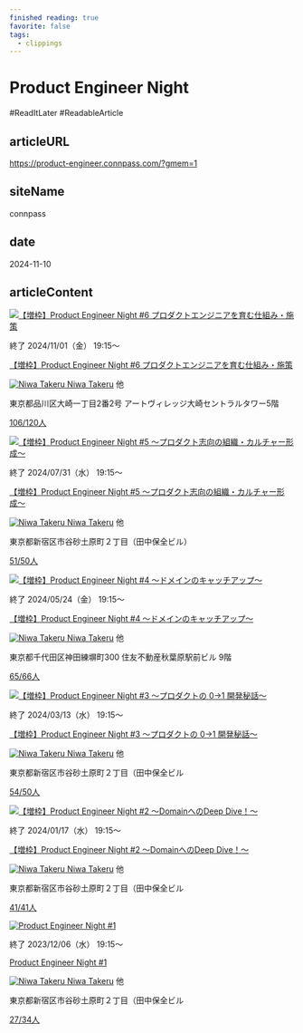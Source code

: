 ```yaml
---
finished reading: true
favorite: false
tags:
  - clippings
---
```

# Product Engineer Night
  #ReadItLater 
 #ReadableArticle

## articleURL
https://product-engineer.connpass.com/?gmem=1

## siteName
connpass

## date
2024-11-10

## articleContent
[![【増枠】Product Engineer Night #6 プロダクトエンジニアを育む仕組み・施策](https://media.connpass.com/thumbs/0c/27/0c277f192a2c6bd13920ecbdf0a2e133.png)](https://product-engineer.connpass.com/event/333899/)

終了 2024/11/01（金） 19:15〜

[【増枠】Product Engineer Night #6 プロダクトエンジニアを育む仕組み・施策](https://product-engineer.connpass.com/event/333899/)

 [![Niwa Takeru](https://media.connpass.com/thumbs/b2/2b/b22b54442966bdeb6c770a63e9be7e88.png) Niwa Takeru](https://connpass.com/user/niwa-takeru/) 他

東京都品川区大崎一丁目2番2号 アートヴィレッジ大崎セントラルタワー5階

[106/120人](https://product-engineer.connpass.com/event/333899/participation/)

[![【増枠】Product Engineer Night #5 〜プロダクト志向の組織・カルチャー形成〜](https://media.connpass.com/thumbs/7c/5a/7c5a70ba44852152172e63a4363877ea.png)](https://product-engineer.connpass.com/event/323498/)

終了 2024/07/31（水） 19:15〜

[【増枠】Product Engineer Night #5 〜プロダクト志向の組織・カルチャー形成〜](https://product-engineer.connpass.com/event/323498/)

 [![Niwa Takeru](https://media.connpass.com/thumbs/b2/2b/b22b54442966bdeb6c770a63e9be7e88.png) Niwa Takeru](https://connpass.com/user/niwa-takeru/) 他

東京都新宿区市谷砂土原町２丁目（田中保全ビル）

[51/50人](https://product-engineer.connpass.com/event/323498/participation/)

[![【増枠】Product Engineer Night #4 〜ドメインのキャッチアップ〜](https://media.connpass.com/thumbs/b4/c0/b4c0e66b45406526f792450b4473c760.png)](https://product-engineer.connpass.com/event/318149/)

終了 2024/05/24（金） 19:15〜

[【増枠】Product Engineer Night #4 〜ドメインのキャッチアップ〜](https://product-engineer.connpass.com/event/318149/)

 [![Niwa Takeru](https://media.connpass.com/thumbs/b2/2b/b22b54442966bdeb6c770a63e9be7e88.png) Niwa Takeru](https://connpass.com/user/niwa-takeru/) 他

東京都千代田区神田練塀町300 住友不動産秋葉原駅前ビル 9階

[65/66人](https://product-engineer.connpass.com/event/318149/participation/)

[![【増枠】Product Engineer Night #3 〜プロダクトの 0→1 開発秘話〜](https://media.connpass.com/thumbs/15/5c/155cc6c57eba13ad3203a9992e8c32ef.png)](https://product-engineer.connpass.com/event/311582/)

終了 2024/03/13（水） 19:15〜

[【増枠】Product Engineer Night #3 〜プロダクトの 0→1 開発秘話〜](https://product-engineer.connpass.com/event/311582/)

 [![Niwa Takeru](https://media.connpass.com/thumbs/b2/2b/b22b54442966bdeb6c770a63e9be7e88.png) Niwa Takeru](https://connpass.com/user/niwa-takeru/) 他

東京都新宿区市谷砂土原町２丁目（田中保全ビル

[54/50人](https://product-engineer.connpass.com/event/311582/participation/)

[![【増枠】Product Engineer Night #2 〜DomainへのDeep Dive！〜](https://media.connpass.com/thumbs/c2/92/c2926e8efe72cc7b8d019e80dedd4cac.png)](https://product-engineer.connpass.com/event/305777/)

終了 2024/01/17（水） 19:15〜

[【増枠】Product Engineer Night #2 〜DomainへのDeep Dive！〜](https://product-engineer.connpass.com/event/305777/)

 [![Niwa Takeru](https://media.connpass.com/thumbs/b2/2b/b22b54442966bdeb6c770a63e9be7e88.png) Niwa Takeru](https://connpass.com/user/niwa-takeru/) 他

東京都新宿区市谷砂土原町２丁目（田中保全ビル

[41/41人](https://product-engineer.connpass.com/event/305777/participation/)

[![Product Engineer Night #1](https://media.connpass.com/thumbs/22/3b/223b36050950913ef1e4e6d0573c5c4d.png)](https://product-engineer.connpass.com/event/301502/)

終了 2023/12/06（水） 19:15〜

[Product Engineer Night #1](https://product-engineer.connpass.com/event/301502/)

 [![Niwa Takeru](https://media.connpass.com/thumbs/b2/2b/b22b54442966bdeb6c770a63e9be7e88.png) Niwa Takeru](https://connpass.com/user/niwa-takeru/) 他

東京都新宿区市谷砂土原町２丁目（田中保全ビル

[27/34人](https://product-engineer.connpass.com/event/301502/participation/)